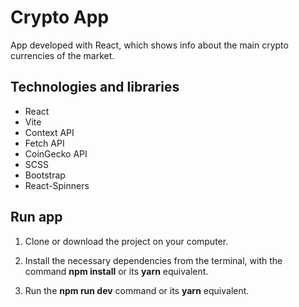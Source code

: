 # Crypto App
App developed with React, which shows info about the main crypto currencies of the market.

## Technologies and libraries
* React
* Vite
* Context API
* Fetch API
* CoinGecko API
* SCSS
* Bootstrap
* React-Spinners

## Run app
1. Clone or download the project on your computer.

2. Install the necessary dependencies from the terminal, with the command **npm install** or its **yarn** equivalent.

3. Run the **npm run dev** command or its **yarn** equivalent.

